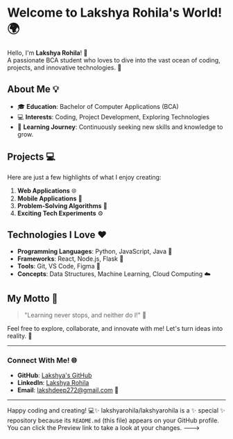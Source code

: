 # Welcome to Lakshya Rohila's World! 🌍

Hello, I'm **Lakshya Rohila**! 👋  
A passionate BCA student who loves to dive into the vast ocean of coding, projects, and innovative technologies. 🚀

## About Me 💡
- 🎓 **Education**: Bachelor of Computer Applications (BCA)
- 💻 **Interests**: Coding, Project Development, Exploring Technologies  
- 🌱 **Learning Journey**: Continuously seeking new skills and knowledge to grow.

## Projects 💻
Here are just a few highlights of what I enjoy creating:
1. **Web Applications** 🌐
2. **Mobile Applications** 📱
3. **Problem-Solving Algorithms** 🤖
4. **Exciting Tech Experiments** ⚙️

## Technologies I Love ❤️
- **Programming Languages**: Python, JavaScript, Java 🌟  
- **Frameworks**: React, Node.js, Flask 🌱  
- **Tools**: Git, VS Code, Figma 🔧  
- **Concepts**: Data Structures, Machine Learning, Cloud Computing ☁️  

## My Motto 🌟
> "Learning never stops, and neither do I!" 🙌  

Feel free to explore, collaborate, and innovate with me! Let's turn ideas into reality. 🤝  

---

### Connect With Me! 🌐
- **GitHub**: [Lakshya's GitHub](#)  
- **LinkedIn**: [Lakshya Rohila](#)  
- **Email**: lakshdeep272@gmail.com 📧  

---

Happy coding and creating! 💻✨
lakshyarohila/lakshyarohila is a ✨ special ✨ repository because its `README.md` (this file) appears on your GitHub profile.
You can click the Preview link to take a look at your changes.
--->
